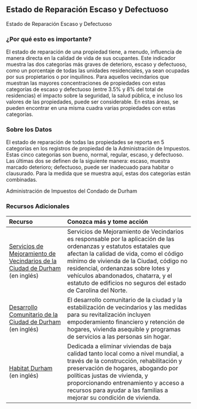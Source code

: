 ## Estado de Reparación Escaso y Defectuoso
Estado de Reparación Escaso y Defectuoso

### ¿Por qué esto es importante?
El estado de reparación de una propiedad tiene, a menudo, influencia de manera directa en la calidad de vida de sus ocupantes. Este indicador muestra las dos categorías más graves de deterioro, escaso y defectuoso, como un porcentaje de todas las unidades residenciales, ya sean ocupadas por sus propietarios o por inquilinos. Para aquellos vecindarios que muestran las mayores concentraciones de propiedades con estas categorías de escaso y defectuoso (entre 3.5% y 8% del total de residencias) el impacto sobre la seguridad, la salud pública, e incluso los valores de las propiedades, puede ser considerable. En estas áreas, se pueden encontrar en una misma cuadra varias propiedades con estas categorías.


### Sobre los Datos
El estado de reparación de todas las propiedades se reporta en 5 categorías en los registros de propiedad de la Administración de Impuestos. Estas cinco categorías son bueno, normal, regular, escaso, y defectuoso. Las últimas dos se definen de la siguiente manera: escaso, muestra marcado deterioro; defectuoso, puede ser inadecuado para habitar o clausurado. Para la medida que se muestra aquí, estas dos categorías están combinadas.

Administración de Impuestos del Condado de Durham

### Recursos Adicionales
|Recurso | Conozca más y tome acción |
|:--- | :--- |
|[Servicios de Mejoramiento de Vecindarios de la Ciudad de Durham](http://durhamnc.gov/570/Neighborhood-Improvement-Services) (en inglés) | Servicios de Mejoramiento de Vecindarios es responsable por la aplicación de las ordenanzas y estatutos estatales que afectan la calidad de vida, como el código mínimo de vivienda de la Ciudad, código no residencial, ordenanzas sobre lotes y vehículos abandonados, chatarra, y el estatuto de edificios no seguros del estado de Carolina del Norte.
|[Desarrollo Comunitario de la Ciudad de Durham](http://durhamnc.gov/445/Community-Development) (en inglés) | El desarrollo comunitario de la ciudad y la estabilización de vecindarios y las medidas para su revitalización incluyen empoderamiento financiero y retención de hogares, vivienda asequible y programas de servicios a las personas sin hogar.
|[Habitat Durham](http://www.durhamhabitat.org/) (en inglés) | Dedicada a eliminar viviendas de baja calidad tanto local como a nivel mundial, a través de la construcción, rehabilitación y preservación de hogares, abogando por políticas justas de vivienda, y proporcionando entrenamiento y acceso a recursos para ayudar a las familias a mejorar su condición de vivienda.
